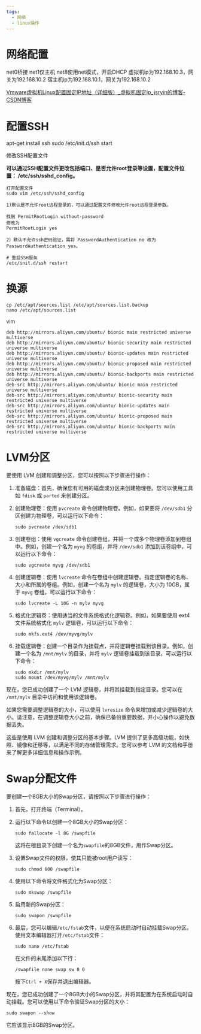 ```yaml
---
tags:
  - 网络
  - linux操作
---
```


# 网络配置
net0桥接
net1仅主机
net8使用net模式，开启DHCP
虚拟机ip为192.168.10.3，网关为192.168.10.2
宿主机ip为192.168.10.1，网关为192.168.10.2


[Vmware虚拟机Linux配置固定IP地址（详细版）_虚拟机固定ip_jsryin的博客-CSDN博客](https://blog.csdn.net/jsryin/article/details/123304582)

# 配置SSH

apt-get install ssh
sudo /etc/init.d/ssh start

修改SSH配置文件

**可以通过SSH配置文件更改包括端口、是否允许root登录等设置，配置文件位置： /etc/ssh/sshd_config。**

```
打开配置文件
sudo vim /etc/ssh/sshd_config

1)默认是不允许root远程登录的，可以通过配置文件修改允许root远程登录参数。

找到 PermitRootLogin without-password 
修改为 
PermitRootLogin yes

2）默认不允许ssh密码验证，需将 PasswordAuthentication no 改为  PasswordAuthentication yes。

# 重启SSH服务
/etc/init.d/ssh restart

```

# 换源
```shell
cp /etc/apt/sources.list /etc/apt/sources.list.backup
nano /etc/apt/sources.list
```

vim
```
deb http://mirrors.aliyun.com/ubuntu/ bionic main restricted universe multiverse
deb http://mirrors.aliyun.com/ubuntu/ bionic-security main restricted universe multiverse
deb http://mirrors.aliyun.com/ubuntu/ bionic-updates main restricted universe multiverse
deb http://mirrors.aliyun.com/ubuntu/ bionic-proposed main restricted universe multiverse
deb http://mirrors.aliyun.com/ubuntu/ bionic-backports main restricted universe multiverse
deb-src http://mirrors.aliyun.com/ubuntu/ bionic main restricted universe multiverse
deb-src http://mirrors.aliyun.com/ubuntu/ bionic-security main restricted universe multiverse
deb-src http://mirrors.aliyun.com/ubuntu/ bionic-updates main restricted universe multiverse
deb-src http://mirrors.aliyun.com/ubuntu/ bionic-proposed main restricted universe multiverse
deb-src http://mirrors.aliyun.com/ubuntu/ bionic-backports main restricted universe multiverse    
```

# LVM分区

要使用 LVM 创建和调整分区，您可以按照以下步骤进行操作：

1. 准备磁盘：首先，确保您有可用的磁盘或分区来创建物理卷。您可以使用工具如 `fdisk` 或 `parted` 来创建分区。

2. 创建物理卷：使用 `pvcreate` 命令创建物理卷。例如，如果要将 `/dev/sdb1` 分区创建为物理卷，可以运行以下命令：
   ```
   sudo pvcreate /dev/sdb1
   ```

3. 创建卷组：使用 `vgcreate` 命令创建卷组，并将一个或多个物理卷添加到卷组中。例如，创建一个名为 `myvg` 的卷组，并将 `/dev/sdb1` 添加到该卷组中，可以运行以下命令：
   ```
   sudo vgcreate myvg /dev/sdb1
   ```

4. 创建逻辑卷：使用 `lvcreate` 命令在卷组中创建逻辑卷。指定逻辑卷的名称、大小和所属的卷组。例如，创建一个名为 `mylv` 的逻辑卷，大小为 10GB，属于 `myvg` 卷组，可以运行以下命令：
   ```
   sudo lvcreate -L 10G -n mylv myvg
   ```

5. 格式化逻辑卷：使用适当的文件系统格式化逻辑卷。例如，如果要使用 ext4 文件系统格式化 `mylv` 逻辑卷，可以运行以下命令：
   ```
   sudo mkfs.ext4 /dev/myvg/mylv
   ```

6. 挂载逻辑卷：创建一个目录作为挂载点，并将逻辑卷挂载到该目录。例如，创建一个名为 `/mnt/mylv` 的目录，并将 `mylv` 逻辑卷挂载到该目录，可以运行以下命令：
   ```
   sudo mkdir /mnt/mylv
   sudo mount /dev/myvg/mylv /mnt/mylv
   ```

现在，您已成功创建了一个 LVM 逻辑卷，并将其挂载到指定目录。您可以在 `/mnt/mylv` 目录中访问和使用该逻辑卷。

如果您需要调整逻辑卷的大小，可以使用 `lvresize` 命令来增加或减少逻辑卷的大小。请注意，在调整逻辑卷大小之前，确保已备份重要数据，并小心操作以避免数据丢失。

这些是使用 LVM 创建和调整分区的基本步骤。LVM 提供了更多高级功能，如快照、镜像和迁移等，以满足不同的存储管理需求。您可以参考 LVM 的文档和手册来了解更多详细信息和操作示例。

# Swap分配文件

要创建一个8GB大小的Swap分区，请按照以下步骤进行操作：

1. 首先，打开终端（Terminal）。
2. 运行以下命令以创建一个8GB大小的Swap分区：
   ```
   sudo fallocate -l 8G /swapfile
   ```
   这将在根目录下创建一个名为`swapfile`的8GB文件，用作Swap分区。

3. 设置Swap文件的权限，使其只能被root用户读写：
   ```
   sudo chmod 600 /swapfile
   ```

4. 使用以下命令将文件格式化为Swap分区：
   ```
   sudo mkswap /swapfile
   ```

5. 启用新的Swap分区：
   ```
   sudo swapon /swapfile
   ```

6. 最后，您可以编辑`/etc/fstab`文件，以便在系统启动时自动挂载Swap分区。使用文本编辑器打开`/etc/fstab`文件：
   ```
   sudo nano /etc/fstab
   ```

   在文件的末尾添加以下行：
   ```
   /swapfile none swap sw 0 0
   ```

   按下`Ctrl + X`保存并退出编辑器。

现在，您已成功创建了一个8GB大小的Swap分区，并将其配置为在系统启动时自动挂载。您可以使用以下命令验证Swap分区的大小：
```
sudo swapon --show
```

它应该显示8GB的Swap分区。